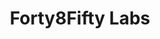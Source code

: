 ---
blog: https://forty8fiftylabs.com/category/blog
facebook: https://facebook.com/forty8fiftylabs
linkedin: https://linkedin.com/company/forty-8-fifty-labs
logohandle: forty8fiftylabs
sort: forty8fiftylabs
title: Forty8Fifty Labs
twitter: https://x.com/Forty8FiftyLabs
website: https://www.forty8fiftylabs.com/
youtube: https://youtube.com/channel/UCPHSJ3XYjOuVNqSAivzpHvw
---